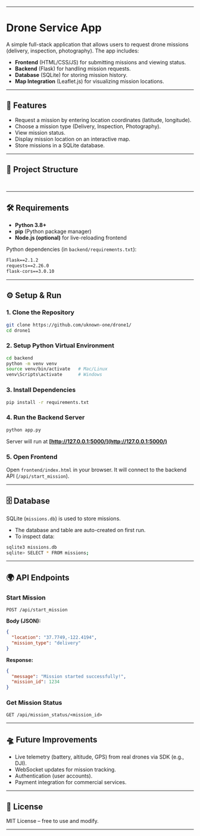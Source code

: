 

---

# Drone Service App

A simple full-stack application that allows users to request drone missions (delivery, inspection, photography). The app includes:

* **Frontend** (HTML/CSS/JS) for submitting missions and viewing status.
* **Backend** (Flask) for handling mission requests.
* **Database** (SQLite) for storing mission history.
* **Map Integration** (Leaflet.js) for visualizing mission locations.

---

## 🚀 Features

* Request a mission by entering location coordinates (latitude, longitude).
* Choose a mission type (Delivery, Inspection, Photography).
* View mission status.
* Display mission location on an interactive map.
* Store missions in a SQLite database.

---

## 📂 Project Structure

```


```

---

## 🛠️ Requirements

* **Python 3.8+**
* **pip** (Python package manager)
* **Node.js (optional)** for live-reloading frontend

Python dependencies (in `backend/requirements.txt`):

```txt
Flask==2.1.2
requests==2.26.0
flask-cors==3.0.10
```

---

## ⚙️ Setup & Run

### 1. Clone the Repository

```bash
git clone https://github.com/uknown-one/drone1/
cd drone1
```

### 2. Setup Python Virtual Environment

```bash
cd backend
python -m venv venv
source venv/bin/activate   # Mac/Linux
venv\Scripts\activate      # Windows
```

### 3. Install Dependencies

```bash
pip install -r requirements.txt
```

### 4. Run the Backend Server

```bash
python app.py
```

Server will run at **[http://127.0.0.1:5000/](http://127.0.0.1:5000/)**

### 5. Open Frontend

Open `frontend/index.html` in your browser.
It will connect to the backend API (`/api/start_mission`).

---

## 🗄️ Database

SQLite (`missions.db`) is used to store missions.

* The database and table are auto-created on first run.
* To inspect data:

```bash
sqlite3 missions.db
sqlite> SELECT * FROM missions;
```

---

## 🌍 API Endpoints

### Start Mission

```http
POST /api/start_mission
```

**Body (JSON):**

```json
{
  "location": "37.7749,-122.4194",
  "mission_type": "delivery"
}
```

**Response:**

```json
{
  "message": "Mission started successfully!",
  "mission_id": 1234
}
```

### Get Mission Status

```http
GET /api/mission_status/<mission_id>
```

---

## 🛸 Future Improvements

* Live telemetry (battery, altitude, GPS) from real drones via SDK (e.g., DJI).
* WebSocket updates for mission tracking.
* Authentication (user accounts).
* Payment integration for commercial services.

---

## 📜 License

MIT License – free to use and modify.

---
